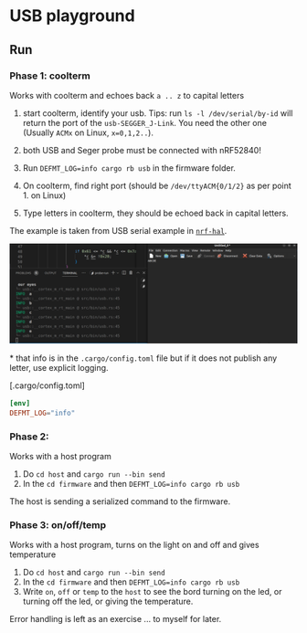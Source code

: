 # USB playground

## Run

### Phase 1: coolterm

Works with coolterm and echoes back `a .. z` to capital letters
1. start coolterm, identify your usb.
    Tips: run `ls -l /dev/serial/by-id` will return the port of the `usb-SEGGER_J-Link`. You need the other one (Usually `ACMx` on Linux, `x=0,1,2..`).
2. both USB and Seger probe must be connected with nRF52840!

3. Run `DEFMT_LOG=info cargo rb usb` in the firmware folder.
4. On coolterm, find right port (should be `/dev/ttyACM{0/1/2}` as per point 1. on Linux)
5. Type letters in coolterm, they should be echoed back in capital letters.

The example is taken from USB serial example in [`nrf-hal`](https://github.com/stm32-rs/stm32f1xx-hal/blob/master/examples/usb_serial.rs).

![](example.png)

\* that info is in the `.cargo/config.toml` file but if it does not publish any letter, use explicit logging.

[.cargo/config.toml]
```toml
[env]
DEFMT_LOG="info"
```

### Phase 2:

Works with a host program
1. Do `cd host` and `cargo run --bin send`
2. In the `cd firmware` and then `DEFMT_LOG=info cargo rb usb`

The host is sending a serialized command to the firmware.



### Phase 3: on/off/temp

Works with a host program, turns on the light on and off and gives temperature
1. Do `cd host` and `cargo run --bin send`
2. In the `cd firmware` and then `DEFMT_LOG=info cargo rb usb`
3. Write `on`, `off` or `temp` to the `host` to see the bord turning on the led, or turning off the led, or giving the temperature.

Error handling is left as an exercise ... to myself for later.

